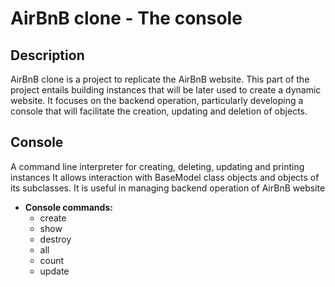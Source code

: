 # AirBnB clone - The console

## Description
AirBnB clone is a project to replicate the AirBnB website. This part of the project entails building instances that will be later used to create a dynamic website. It focuses on the backend operation, particularly developing a console that will facilitate the creation, updating and deletion of objects.

## Console
A command line interpreter for creating, deleting, updating and printing instances It allows interaction with BaseModel class objects and objects of its subclasses. It is useful in managing backend operation of AirBnB website
* **Console commands:**
	* create
	* show
	* destroy
	* all
	* count
	* update
